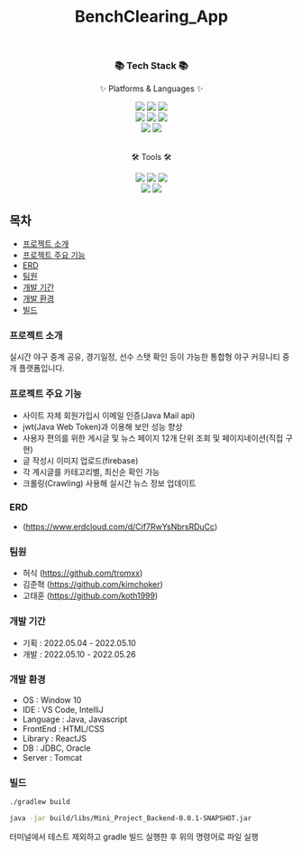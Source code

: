 <div align=center>
	<h1>BenchClearing_App</h1>
</div>
<br>
<div align=center>
	<h3>📚 Tech Stack 📚</h3>
	<p>✨ Platforms & Languages ✨</p>
</div>
<div align="center">
	<img src="https://img.shields.io/badge/Java-007396?style=flat&logo=Conda-Forge&logoColor=white" />
	<img src="https://img.shields.io/badge/springboot-6DB33F?style=flat&logo=Spring Boot&logoColor=white" />
	<img src="https://img.shields.io/badge/Oracle%20SQL-F80000?style=flat&logo=Oracle&logoColor=white" />
  <br>
	<img src="https://img.shields.io/badge/Python-3776AB?style=flat&logo=python&logoColor=white" />
  <img src="https://img.shields.io/badge/HTML5-E34F26?style=flat&logo=HTML5&logoColor=white" />
	<img src="https://img.shields.io/badge/CSS3-1572B6?style=flat&logo=css3&logoColor=white" />
	<br>
  <img src="https://img.shields.io/badge/JavaScript-F7DF1E?style=flat&logo=JavaScript&logoColor=white" />
	<img src="https://img.shields.io/badge/React-61DAFB?style=flat&logo=react&logoColor=white" />
</div>
<br>
<div align=center>
	<p>🛠 Tools 🛠</p>
</div>
<div align=center>
	<img src="https://img.shields.io/badge/Tomcat-F8DC75?style=flat&logo=ApacheTomcat&logoColor=white" />
	<img src="https://img.shields.io/badge/Intellij IDEA-0000FF?style=flat&logo=IntellijIDEA&logoColor=white" />
	<img src="https://img.shields.io/badge/GitHub-181717?style=flat&logo=GitHub&logoColor=white" />
  <br>
  <img src="https://img.shields.io/badge/Visual%20Studio%20Code-007ACC?style=flat&logo=VisualStudioCode&logoColor=white" />
	<img src="https://img.shields.io/badge/GitHub-181717?style=flat&logo=GitHub&logoColor=white" />
</div>

## 목차

- [프로젝트 소개](#----------)
- [프로젝트 주요 기능](#-------------)
- [ERD](#-stars--erd)
- [팀원](#-stars----)
- [개발 기간](#-stars-------)
- [개발 환경](#-stars-------)
- [빌드](#-stars----)


### 프로젝트 소개

실시간 야구 중계 공유, 경기일정, 선수 스탯 확인 등이 가능한 통합형 야구 커뮤니티 중개 플랫폼입니다.


### 프로젝트 주요 기능

- 사이트 자체 회원가입시 이메일 인증(Java Mail api)
- jwt(Java Web Token)과 이용해 보안 성능 향상
- 사용자 편의를 위한 게시글 및 뉴스 페이지 12개 단위 조회 및 페이지네이션(직접 구현)
- 글 작성시 이미지 업로드(firebase)
- 각 계시글를 카테고리별, 최신순 확인 가능
- 크롤링(Crawling) 사용해 실시간 뉴스 정보 업데이트

### ERD
- (https://www.erdcloud.com/d/Cif7RwYsNbrsRDuCc)

### 팀원
- 허식 (https://github.com/tromxx)
- 김준혁 (https://github.com/kimchoker)
- 고태훈 (https://github.com/koth1999)

### 개발 기간
- 기획 : 2022.05.04 - 2022.05.10
- 개발 : 2022.05.10 - 2022.05.26

###  개발 환경
- OS : Window 10
- IDE : VS Code, IntelliJ
- Language : Java, Javascript
- FrontEnd : HTML/CSS
- Library : ReactJS
- DB : JDBC, Oracle
- Server : Tomcat

###  빌드

```sh
./gradlew build 
```
```sh
java -jar build/libs/Mini_Project_Backend-0.0.1-SNAPSHOT.jar
```
터미널에서 테스트 제외하고 gradle 빌드 실행한 후 위의 명령어로 파일 실행
